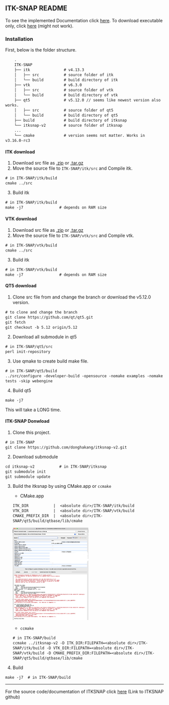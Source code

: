 ## ITK-SNAP README
To see the implemented Documentation click <a href="https://docs.google.com/presentation/d/e/2PACX-1vSwEqnJPaQiE5gsg4227Yb_QzFEcQWMkNBO7O6yMYAR4QaBPB_jwFnAo89bQe2vBu1bGrFQl9S5XiKo/pub?start=false&loop=false&delayms=3000">here</a>.
To download executable only, click <a href="">here</a> (might not work).

### Installation
First, below is the folder structure.
```
    .
    ITK-SNAP              
    ├── itk               # v4.13.3
    │   ├── src           # source folder of itk
    │   └── build         # build directory of itk  
    ├── vtk               # v6.3.0
    │   ├── src           # source folder of vtk
    │   └── build         # build directory of vtk 
    ├── qt5               # v5.12.0 // seems like newest version also works.
    │   ├── src           # source folder of qt5
    │   └── build         # build directory of qt5 
    ├── build             # build directory of itksnap
    └── itksnap-v2        # source folder of itksnap   
    ...
    └── cmake             # version seems not matter. Works in v3.16.0-rc3
```         

#### ITK download

1. Download src file as <a href="https://github.com/InsightSoftwareConsortium/ITK/releases/download/v4.13.3/InsightToolkit-4.13.3.zip">.zip</a> or <a href="https://github.com/InsightSoftwareConsortium/ITK/releases/download/v4.13.3/InsightToolkit-4.13.3.tar.gz">.tar.gz</a>
2. Move the source file to ```ITK-SNAP/itk/src``` and Compile itk.
```shell
# in ITK-SNAP/itk/build
cmake ../src
```
3. Build itk
```shell
# in ITK-SNAP/itk/build
make -j7                # depends on RAM size
```

#### VTK download
1. Download src file as <a href="https://github.com/Kitware/VTK/archive/refs/tags/v6.3.0.zip">.zip</a> or <a href="https://github.com/Kitware/VTK/archive/refs/tags/v6.3.0.tar.gz">.tar.gz</a>
2. Move the source file to ```ITK-SNAP/vtk/src``` and Compile vtk.
```shell
# in ITK-SNAP/vtk/build
cmake ../src
```
3. Build itk
```shell
# in ITK-SNAP/vtk/build
make -j7                # depends on RAM size
```

#### QT5 download
1. Clone src file from and change the branch or download the v5.12.0 version.
```shell
# to clone and change the branch
git clone https://github.com/qt/qt5.git
git fetch 
git checkout -b 5.12 origin/5.12
```
2. Download all submodule in qt5
```shell
# in ITK-SNAP/qt5/src
perl init-repository
```
3. Use qmake to create build make file.
```shell
# in ITK-SANP/qt5/build
../src/configure -developer-build -opensource -nomake examples -nomake tests -skip webengine
```
4. Build qt5
```shell
make -j7
```
This will take a LONG time.


#### ITK-SNAP Donwload
1. Clone this project. 
```shell
# in ITK-SNAP
git clone https://github.com/donghakang/itksnap-v2.git
```
2. Download submodule
```shell
cd itksnap-v2           # in ITK-SNAP/itksnap
git submodule init
git submodule update
``` 
3. Build the itksnap by using CMake.app or ```ccmake``` 
    - CMake.app
    ```shell
    ITK_DIR           |  <absolute dir>/ITK-SNAP/itk/build
    VTK_DIR           |  <absolute dir>/ITK-SNAP/vtk/build
    CMAKE_PREFIX_DIR  |  <absolute dir>/ITK-SNAP/qt5/build/qtbase/lib/cmake
    ```
    <img src="./img/cmake.jpg" alt="cmake sample" width="50%"></img>

    - ```ccmake``` 
    ```shell
    # in ITK-SNAP/build
    ccmake ../itksnap-v2 -D ITK_DIR:FILEPATH=<absolute dir>/ITK-SNAP/itk/build -D VTK_DIR:FILEPATH=<absolute dir>/ITK-SNAP/vtk/build -D CMAKE_PREFIX_DIR:FILEPATH=<absolute dir>/ITK-SNAP/qt5/build/qtbase/lib/cmake
    ```
4. Build
```shell
make -j7  # in ITK-SNAP/build
```

---

For the source code/documentation of ITKSNAP click <a href="https://github.com/pyushkevich/itksnap">here</a> (Link to ITKSNAP github)
